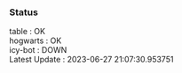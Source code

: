 ### Status


table : OK  
hogwarts : OK  
icy-bot : DOWN  
Latest Update : 2023-06-27 21:07:30.953751
